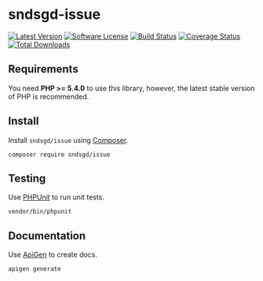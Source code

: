 # sndsgd-issue

[![Latest Version](https://img.shields.io/github/release/sndsgd/sndsgd-issue.svg?style=flat-square)](https://github.com/sndsgd/sndsgd-issue/releases)
[![Software License](https://img.shields.io/badge/license-MIT-brightgreen.svg?style=flat-square)](https://github.com/sndsgd/sndsgd-issue/LICENSE)
[![Build Status](https://img.shields.io/travis/sndsgd/sndsgd-issue/master.svg?style=flat-square)](https://travis-ci.org/sndsgd/sndsgd-issue)
[![Coverage Status](https://img.shields.io/coveralls/sndsgd/sndsgd-issue.svg?style=flat-square)](https://coveralls.io/r/sndsgd/sndsgd-issue?branch=master)
[![Total Downloads](https://img.shields.io/packagist/dt/sndsgd/issue.svg?style=flat-square)](https://packagist.org/packages/sndsgd/issue)

## Requirements

You need **PHP >= 5.4.0** to use this library, however, the latest stable version of PHP is recommended.


## Install

Install `sndsgd/issue` using [Composer](https://getcomposer.org/).

```
composer require sndsgd/issue
```

## Testing

Use [PHPUnit](https://phpunit.de/) to run unit tests.

```
vendor/bin/phpunit
```


## Documentation

Use [ApiGen](http://apigen.org/) to create docs.

```
apigen generate
```

